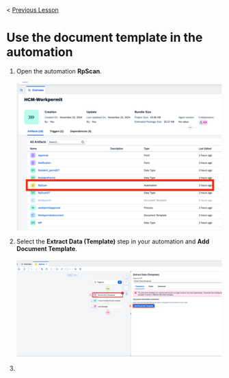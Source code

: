 < [Previous Lesson](./2_Annotatetemplate.md) 

# Use the document template in the automation

1. Open the automation **RpScan**.<br><br>
![](./Images/12_115.png)

2. Select the **Extract Data (Template)** step in your automation and **Add Document Template**.<br><br>
![](./Images/12_15.png)

3. 